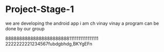 # Project-Stage-1
we are developing the android app 
i am ch vinay
 vinay
a program can be done by our group 




888888888888888888888881111111111111111
2222222221234567fubdgbhdg,BKYgEFn
